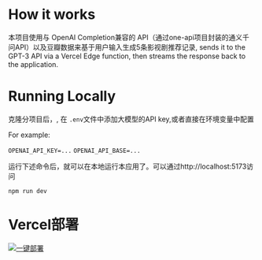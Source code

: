 # How it works

本项目使用与 OpenAI Completion兼容的 API（通过one-api项目封装的通义千问API）以及豆瓣数据来基于用户输入生成5条影视剧推荐记录, sends it to the GPT-3 API via a Vercel Edge function, then streams the response back to the application.

# Running Locally

克隆分项目后，, 在 `.env`文件中添加大模型的API key,或者直接在环境变量中配置

For example:

`OPENAI_API_KEY=...`
`OPENAI_API_BASE=...`

运行下述命令后，就可以在本地运行本应用了。可以通过http://localhost:5173访问

`npm run dev`

# Vercel部署

[![一键部署](https://vercel.com/button)](https://vercel.com/new/clone?repository-url=https%3A%2F%2Fgithub.com%2FStephDietz%2Fwatch-this&env=VITE_OPENAI_API_KEY&envDescription=Open%20AI%20API%20key&demo-title=watchthis.dev&demo-url=https%3A%2F%2Fwatchthis.dev)
